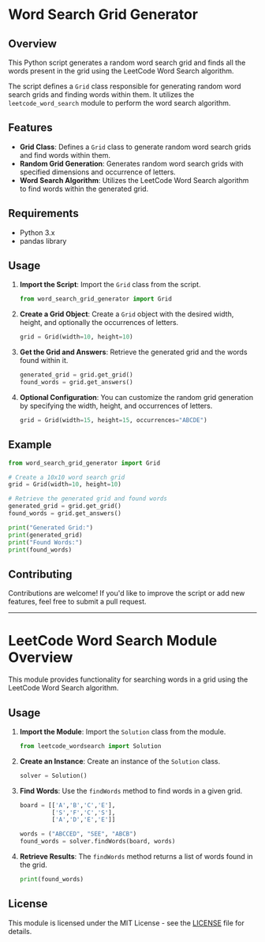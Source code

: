 # Word Search Grid Generator

## Overview

This Python script generates a random word search grid and finds all the words present in the grid using the LeetCode Word Search algorithm.

The script defines a `Grid` class responsible for generating random word search grids and finding words within them. It utilizes the `leetcode_word_search` module to perform the word search algorithm.

## Features

- **Grid Class**: Defines a `Grid` class to generate random word search grids and find words within them.
- **Random Grid Generation**: Generates random word search grids with specified dimensions and occurrence of letters.
- **Word Search Algorithm**: Utilizes the LeetCode Word Search algorithm to find words within the generated grid.

## Requirements

- Python 3.x
- pandas library

## Usage

1. **Import the Script**: Import the `Grid` class from the script.

   ```python
   from word_search_grid_generator import Grid
   ```

2. **Create a Grid Object**: Create a `Grid` object with the desired width, height, and optionally the occurrences of letters.

   ```python
   grid = Grid(width=10, height=10)
   ```

3. **Get the Grid and Answers**: Retrieve the generated grid and the words found within it.

   ```python
   generated_grid = grid.get_grid()
   found_words = grid.get_answers()
   ```

4. **Optional Configuration**: You can customize the random grid generation by specifying the width, height, and occurrences of letters.

   ```python
   grid = Grid(width=15, height=15, occurrences="ABCDE")
   ```

## Example

```python
from word_search_grid_generator import Grid

# Create a 10x10 word search grid
grid = Grid(width=10, height=10)

# Retrieve the generated grid and found words
generated_grid = grid.get_grid()
found_words = grid.get_answers()

print("Generated Grid:")
print(generated_grid)
print("Found Words:")
print(found_words)
```

## Contributing

Contributions are welcome! If you'd like to improve the script or add new features, feel free to submit a pull request.

---

# LeetCode Word Search Module Overview

This module provides functionality for searching words in a grid using the LeetCode Word Search algorithm.

## Usage

1. **Import the Module**: Import the `Solution` class from the module.

   ```python
   from leetcode_wordsearch import Solution
   ```

2. **Create an Instance**: Create an instance of the `Solution` class.

   ```python
   solver = Solution()
   ```

3. **Find Words**: Use the `findWords` method to find words in a given grid.

   ```python
   board = [['A','B','C','E'],
            ['S','F','C','S'],
            ['A','D','E','E']]

   words = ("ABCCED", "SEE", "ABCB")
   found_words = solver.findWords(board, words)
   ```

4. **Retrieve Results**: The `findWords` method returns a list of words found in the grid.

   ```python
   print(found_words)
   ```

## License

This module is licensed under the MIT License - see the [LICENSE](LICENSE) file for details.
